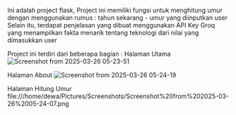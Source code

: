 Ini adalah project flask, 
Project ini memiliki fungsi untuk menghitung umur dengan menggunakan rumus : tahun sekarang - umur yang diinputkan user
Selain itu, terdapat penjelasan yang dibuat menggunakan API Key Groq yang menampilkan fakta menarik tentang teknologi dari nilai yang dimasukkan user

Project ini terdiri dari beberapa bagian :
Halaman Utama
![Screenshot from 2025-03-26 05-23-51](https://github.com/user-attachments/assets/0040abe0-29a2-47a3-b123-f8884d2f20c4)

Halaman About
![Screenshot from 2025-03-26 05-24-19](https://github.com/user-attachments/assets/1c08bf66-9f81-4ef4-93d7-571d0d2065c2)


Halaman Hitung Umur
file:///home/dewa/Pictures/Screenshots/Screenshot%20from%202025-03-26%2005-24-07.png
